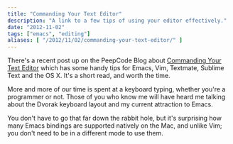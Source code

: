 ```yaml
---
title: "Commanding Your Text Editor"
description: "A link to a few tips of using your editor effectively."
date: "2012-11-02"
tags: ["emacs", "editing"]
aliases: [ "/2012/11/02/commanding-your-text-editor/" ]
---
```


There's a recent post up on the PeepCode Blog about
[Commanding Your Text Editor](https://peepcode.com/blog/2012/commanding-your-text-editor)
which has some handy tips for Emacs, Vim, Textmate, Sublime Text and the OS
X. It's a short read, and worth the time.

More and more of our time is spent at a keyboard typing, whether you're a
programmer or not. Those of you who know me will have heard me talking about the
Dvorak keyboard layout and my current attraction to Emacs.

You don't have to go that far down the rabbit hole, but it's surprising how many
Emacs bindings are supported natively on the Mac, and unlike Vim; you don't need
to be in a different mode to use them.
